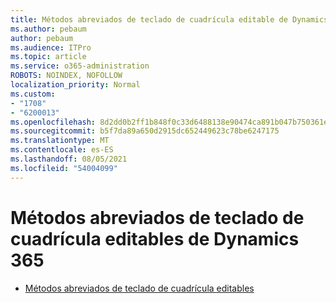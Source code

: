 ```yaml
---
title: Métodos abreviados de teclado de cuadrícula editable de Dynamics 365
ms.author: pebaum
author: pebaum
ms.audience: ITPro
ms.topic: article
ms.service: o365-administration
ROBOTS: NOINDEX, NOFOLLOW
localization_priority: Normal
ms.custom:
- "1708"
- "6200013"
ms.openlocfilehash: 8d2dd0b2ff1b848f0c33d6488138e90474ca891b047b750361ea509ddc5f535f
ms.sourcegitcommit: b5f7da89a650d2915dc652449623c78be6247175
ms.translationtype: MT
ms.contentlocale: es-ES
ms.lasthandoff: 08/05/2021
ms.locfileid: "54004099"
---
```

# <a name="dynamics-365-editable-grid-keyboard-shortcuts"></a>Métodos abreviados de teclado de cuadrícula editables de Dynamics 365

* [Métodos abreviados de teclado de cuadrícula editables](https://docs.microsoft.com/dynamics365/customer-engagement/basics/keyboard-shortcuts#editable-grids-views)
